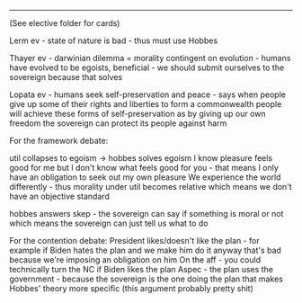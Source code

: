 

---

(See elective folder for cards)

Lerm ev - 
state of nature is bad - thus must use Hobbes

Thayer ev - 
darwinian dilemma = morality contingent on evolution - humans have evolved to be egoists, beneficial - we should submit ourselves to the sovereign because that solves

Lopata ev -
humans seek self-preservation and peace - says when people give up some of their rights and liberties to form a commonwealth people will achieve these forms of self-preservation as by giving up our own freedom the sovereign can protect its people against harm 

For the framework debate:

util collapses to egoism -> hobbes solves egoism
I know pleasure feels good for me but I don't know what feels good for you - that means I only have an obligation to seek out my own pleasure
We experience the world differently - thus morality under util becomes relative which means we don't have an objective standard

hobbes answers skep - the sovereign can say if something is moral or not which means the sovereign can just tell us what to do

For the contention debate:
President likes/doesn't like the plan - for example if Biden hates the plan and we make him do it anyway that's bad because we're imposing an obligation on him
On the aff - you could technically turn the NC if Biden likes the plan
Aspec - the plan uses the government - because the sovereign is the one doing the plan that makes Hobbes' theory more specific (this argument probably pretty shit)

